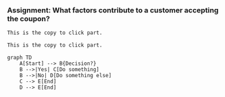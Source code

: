 

### Assignment: What factors contribute to a customer accepting the coupon?

```bash
This is the copy to click part.
```

```bash
This is the copy to click part.
```

```mermaid
graph TD
    A[Start] --> B{Decision?}
    B -->|Yes| C[Do something]
    B -->|No| D[Do something else]
    C --> E[End]
    D --> E[End]
```

